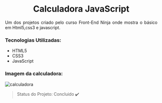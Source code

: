 <h1 align="center">Calculadora JavaScript</h1>
<p align="justify"> 
  Um dos projetos criado pelo curso Front-End Ninja onde mostra o básico em Html5,css3 e javascript.
</p>

### Tecnologias Utilizadas:
- HTML5<br>
- CSS3<br>
- JavaScript

### Imagem da calculadora:
![calculadora](https://user-images.githubusercontent.com/65426690/95627963-84b5c380-0a53-11eb-91dd-74673d4352d9.png)

> Status do Projeto: Concluido :heavy_check_mark:

